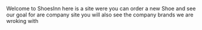 Welcome to ShoesInn here is a site were you can order a new Shoe and see our goal for are company site you will also see the company brands we are wroking with
